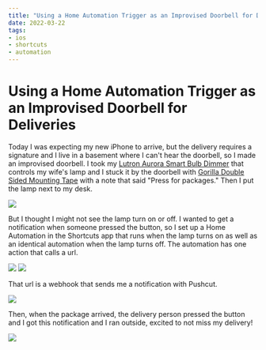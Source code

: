 ```yaml
---
title: "Using a Home Automation Trigger as an Improvised Doorbell for Deliveries"
date: 2022-03-22
tags:
- ios
- shortcuts
- automation
---
```


# Using a Home Automation Trigger as an Improvised Doorbell for Deliveries

Today I was expecting my new iPhone to arrive, but the delivery requires a signature and I live in a basement where I can't hear the doorbell, so I made an improvised doorbell. I took my [Lutron Aurora Smart Bulb Dimmer](https://www.amazon.com/gp/product/B07Z6RFQ35) that controls my wife's lamp and I stuck it by the doorbell with [ Gorilla Double Sided Mounting Tape](https://www.amazon.com/Gorilla-Tough-Double-Mounting-Inches/dp/B00OXVG9FW) with a note that said "Press for packages." Then I put the lamp next to my desk.

![](doorbell.jpg)

But I thought I might not see the lamp turn on or off. I wanted to get a notification when someone pressed the button, so I set up a Home Automation in the Shortcuts app that runs when the lamp turns on as well as an identical automation when the lamp turns off. The automation has one action that calls a url.

![](automation.jpg)
![](automation-action.jpg)


That url is a webhook that sends me a notification with Pushcut.

![](pushcut.jpg)

Then, when the package arrived, the delivery person pressed the button and I got this notification and I ran outside, excited to not miss my delivery!

![](notification.jpg)